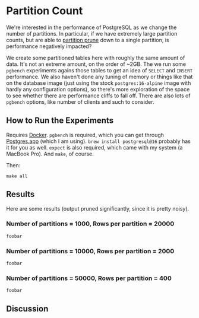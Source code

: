 # Partition Count

We're interested in the performance of PostgreSQL as we change the number of
partitions. In particular, if we have extremely large partition counts, but
are able to [partition prune](https://www.postgresql.org/docs/current/ddl-partitioning.html#DDL-PARTITION-PRUNING)
down to a single partition, is performance negatively impacted?

We create some partitioned tables here with roughly the same amount of
data. It's not an extreme amount, on the order of ~2GB. The we run some
`pgbench` experiments agains those tables to get an idea of `SELECT` and
`INSERT` performance. We also haven't done any tuning of memory or things
like that on the database image (just using the stock `postgres:16-alpine`
image with hardly any configuration options), so there's more exploration
of the space to see whether there are performance cliffs to fall off. There
are also lots of `pgbench` options, like number of clients and such to
consider.

## How to Run the Experiments

Requires [Docker](https://docs.docker.com/desktop/install/mac-install/).
`pgbench` is required, which you can get through [Postgres.app](https://postgresapp.com/)
(which I am using). `brew install postgresql@16` probably has it for you as
well. `expect` is also required, which came with my system (a MacBook Pro).
And `make`, of course.

Then:

```
make all
```

## Results

Here are some results (output pruned significantly, since it is pretty
noisy).

### Number of partitions = 1000, Rows per partition = 20000

```
foobar
```

### Number of partitions = 10000, Rows per partition = 2000

```
foobar
```

### Number of partitions = 50000, Rows per partition = 400

```
foobar
```

## Discussion



